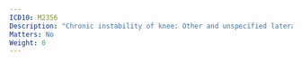 ```yaml
---
ICD10: M2356
Description: "Chronic instability of knee: Other and unspecified lateral meniscus"
Matters: No
Weight: 0
---
```


